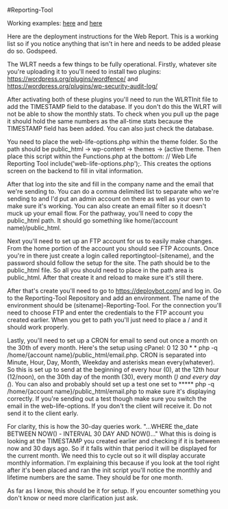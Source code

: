 #Reporting-Tool

Working examples: <a href="http://jlbworks.com/WebLifeReport.php" target="_blank">here</a> and <a href="http://franklinis.com/WebLifeReport.php" target="_blank">here</a>

Here are the deployment instructions for the Web Report. This is a working list so if you notice anything that isn't in here and needs to be added please do so. Godspeed.

The WLRT needs a few things to be fully operational. Firstly, whatever site you're uploading it to you'll need to install two plugins: https://wordpress.org/plugins/wordfence/ and https://wordpress.org/plugins/wp-security-audit-log/

After activating both of these plugins you'll need to run the WLRTInit file to add the TIMESTAMP field to the database. If you don't do this the WLRT will not be able to show the monthly stats. To check when you pull up the page it should hold the same numbers as the all-time stats because the TIMESTAMP field has been added. You can also just check the database.

You need to place the web-life-options.php within the theme folder. So the path should be public_html -> wp-content -> themes -> (active theme. Then place this script within the Functions.php at the bottom: // Web Life Reporting Tool
include('web-life-options.php');. This creates the options screen on the backend to fill in vital information.

After that log into the site and fill in the company name and the email that we're sending to. You can do a comma delimited list to separate who we're sending to and I'd put an admin account on there as well as your own to make sure it's working. You can also create an email filter so it doesn't muck up your email flow. For the pathway, you'll need to copy the public_html path. It should go something like home/(account name)/public_html.

Next you'll need to set up an FTP account for us to easily make changes. From the home portion of the account you should see FTP Accounts. Once you're in there just create a login called reportingtool-(sitename), and the password should follow the setup for the site. The path should be to the public_html file. So all you should need to place in the path area is public_html. After that create it and reload to make sure it's still there. 

After that's create you'll need to go to https://deploybot.com/ and log in. Go to the Reporting-Tool Repository and add an environment. The name of the environment should be (sitename)-Reporting-Tool. For the connection you'll need to choose FTP and enter the credentials to the FTP account you created earlier. When you get to path you'll just need to place a / and it should work properly. 

Lastly, you'll need to set up a  CRON for email to send out once a month on the 30th of every month. Here's the setup using cPanel: 0 12 30 * * php -q /home/{account name}/public_html/email.php. CRON is separated into Minute, Hour, Day, Month, Weekday and asterisks mean every(whatever). So this is set up to send at the beginning of every hour (0), at the 12th hour (12/noon), on the 30th day of the month (30), every month (*) and every day (*). You can also and probably should set up a test one set to ***** php -q /home/{account name}/public_html/email.php to make sure it's displaying correctly. If you're sending out a test though make sure you switch the email in the web-life-options. If you don't the client will receive it. Do not send it to the client early.

For clarity, this is how the 30-day queries work. "...WHERE the_date BETWEEN NOW() - INTERVAL 30 DAY AND NOW()..." What this is doing is looking at the TIMESTAMP you created earlier and checking if it is between now and 30 days ago. So if it falls within that period it will be displayed for the current month. We need this to cycle out so it will display accurate monthly information. I'm explaining this because if you look at the tool right after it's been placed and ran the init script you'll notice the monthly and lifetime numbers are the same. They should be for one month.

As far as I know, this should be it for setup. If you encounter something you don't know or need more clarification just ask.
